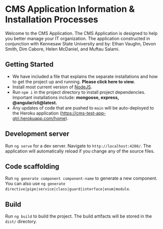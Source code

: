 # CMS Application Information & Installation Processes

Welcome to the CMS Application. The CMS Application is designed to help you better manage your IT organization. The application constructed in conjunction with Kennesaw State University and by: Ethan Vaughn, Devon Smith, Dim Cabore, Helen McDaniel, and Muftau Salami.

## Getting Started

- We have included a file that explains the separate installations and how to get the project up and running. **Please click here to view.**
- Install most current version of [NodeJS](https://nodejs.org/en/download/).
- Run `npm i` in the project directory to install project dependencies. Important installations include: **mongoose, express, @angular/cli@latest.**
- Any updates of code that are pushed to `main` will be auto-deployed to the Heroku application (https://cms-test-app-gtri.herokuapp.com/home).

## Development server

Run `ng serve` for a dev server. Navigate to `http://localhost:4200/`. The application will automatically reload if you change any of the source files.

## Code scaffolding

Run `ng generate component component-name` to generate a new component. You can also use `ng generate directive|pipe|service|class|guard|interface|enum|module`.

## Build

Run `ng build` to build the project. The build artifacts will be stored in the `dist/` directory.

